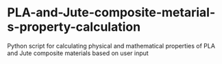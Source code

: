 # PLA-and-Jute-composite-metarial-s-property-calculation
Python script for calculating physical and mathematical properties of PLA and Jute composite materials based on user input
